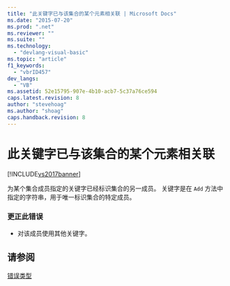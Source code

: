 ```yaml
---
title: "此关键字已与该集合的某个元素相关联 | Microsoft Docs"
ms.date: "2015-07-20"
ms.prod: ".net"
ms.reviewer: ""
ms.suite: ""
ms.technology: 
  - "devlang-visual-basic"
ms.topic: "article"
f1_keywords: 
  - "vbrID457"
dev_langs: 
  - "VB"
ms.assetid: 52e15795-907e-4b10-acb7-5c37a76ce594
caps.latest.revision: 8
author: "stevehoag"
ms.author: "shoag"
caps.handback.revision: 8
---
```

# 此关键字已与该集合的某个元素相关联
[!INCLUDE[vs2017banner](../../../visual-basic/includes/vs2017banner.md)]

为某个集合成员指定的关键字已经标识集合的另一成员。  关键字是在 `Add` 方法中指定的字符串，用于唯一标识集合的特定成员。  
  
### 更正此错误  
  
-   对该成员使用其他关键字。  
  
## 请参阅  
 [错误类型](../../../visual-basic/programming-guide/language-features/error-types.md)